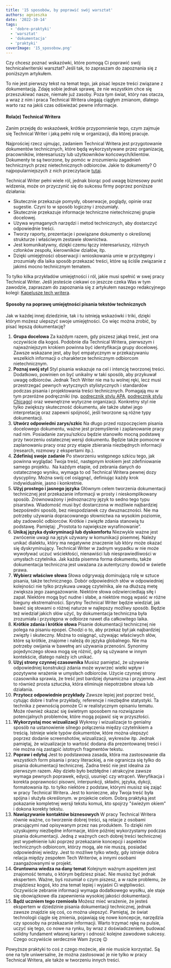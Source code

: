 ```yaml
---
title: '15 sposobów, by poprawić swój warsztat'
authors: agnieszka
date: '2022-10-14'
tags:
  - 'dobre-praktyki'
  - 'warsztat'
  - 'dokumentacja'
  - 'praktyki'
coverImage: '15_sposobow.png'
---
```


Czy chcesz poznać wskazówki, które pomogą Ci poprawić swój technicalwriterski
warsztat? Jeśli tak, to zapraszam do zapoznania się z poniższym artykułem.

<!--truncate-->

To nie jest pierwszy tekst na temat tego, jak pisać lepsze treści związane z
dokumentacją. Zdaję sobie jednak sprawę, że nie wszystkim chce się przeszukiwać
nasze, niemałe już zasoby. Poza tym świat, który nas otacza, a wraz z nim i
praca Technical Writera ulegają ciągłym zmianom, dlatego warto raz na jakiś czas
odświeżać pewne informacje.

#### Rola(e) Technical Writera

Zanim przejdę do wskazówek, krótkie przypomnienie tego, czym zajmuje się
Technical Writer i jaką pełni rolę w organizacji, dla której pracuje.

Najprościej rzecz ujmując, zadaniem Technical Writera jest przygotowanie
dokumentów technicznych, które będą wykorzystywane przez organizację,
pracowników, interesariuszy lub użytkowników końcowych/klientów. Dokumenty te są
tworzone, by pomóc w zrozumieniu zagadnień technicznych przez nietechnicznych
odbiorców. Jakie to dokumenty? O najpopularniejszych z nich przeczytacie
[tutaj](../co-pisza-tech-writerzy-zestawienie-popularnych-tresci-technicznych/index.md).

Technical Writer pełni wiele ról, jednak biorąc pod uwagę biznesowy punkt
widzenia, może on przyczynić się do sukcesu firmy poprzez poniższe działania:

- Skutecznie przekazuje pomysły, obserwacje, poglądy, opinie oraz sugestie.
  Czyni to w sposób logiczny i zrozumiały.
- Skutecznie przekazuje informacje techniczne nietechnicznej grupie docelowej.
- Używa wymaganych narzędzi i metod technicznych, aby dostarczyć odpowiednie
  treści.
- Tworzy raporty, prezentacje i powiązane dokumenty o określonej strukturze i
  właściwym zestawie słownictwa.
- Jest komunikatywny, dzięki czemu łączy interesariuszy, różnych członków
  zespołu, kierowników działów, itp.
- Dzięki umiejętności obserwacji i wnioskowania umie w przystępny i zrozumiały
  dla laika sposób przekazać treści, które są ściśle związanie z jakimś mocno
  technicznym tematem.

To tylko kilka przykładów umiejętności i ról, jakie musi spełnić w swej pracy
Technical Writer. Jeśli jesteście ciekawi co jeszcze czeka Was w tym zawodzie,
zapraszam do zapoznania się z artykułem naszego redakcyjnego kolegi:
[Kapelusze tech writera](../kapelusze-tech-writera/index.md).

#### Sposoby na poprawę umiejętności pisania tekstów technicznych

Jak w każdej innej dziedzinie, tak i tu istnieją wskazówki i triki, dzięki
którym możesz ulepszyć swoje umiejętności. Co więc można zrobić, by pisać lepszą
dokumentację?

1. **Grupa docelowa** Za każdym razem, gdy piszesz jakąś treść, jest ona
   oczywiście dla kogoś. Podobnie dla Technical Writera, pierwszym i
   najważniejszym krokiem powinna być identyfikacja grupy docelowej. Zawsze
   wskazane jest, aby być empatycznym w przekazywaniu wszelkich informacji o
   charakterze technicznym odbiorcom nietechnicznym.
2. **Poznaj swój styl** Styl pisania wskazuje na cel i intencję tworzonej
   treści. Dodatkowo, powinien on być unikalny w taki sposób, aby przykuwał
   uwagę odbiorców. Jednak Tech Writer nie ma tu wolnej ręki, lecz musi
   przestrzegać pewnych wytycznych stylistycznych i standardów podczas pisania i
   projektowania treści technicznych. Pomagają mu w tym przeróżne podręczniki
   (np. [podręcznik stylu APA](https://apastyle.apa.org/),
   [podręcznik stylu Chicago](https://www.chicagomanualofstyle.org/home.html))
   oraz wewnętrzne wytyczne organizacji. Konkretny styl nie tylko zwiększy
   skuteczność dokumentu, ale także ułatwi jego interpretację oraz zapewni
   spójność, jeśli tworzone są różne typy dokumentacji.
3. **Utwórz odpowiedni zarys/szkic** Na długo przed rozpoczęciem pisania
   docelowego dokumentu, ważne jest przemyślenie i zaplanowanie pracy nad nim.
   Posiadanie zarysu/szkicu będzie stanowiło mocną podstawę przy tworzeniu
   ostatecznej wersji dokumentu. Będzie także pomocne w zaplanowaniu pracy oraz
   przy etapie zbierania niezbędnych informacji (research, rozmowy z ekspertami
   itp.).
4. **Zdefiniuj swoje zadanie** Po stworzeniu wstępnego szkicu tego, jak powinna
   wyglądać Twoja treść, następnym krokiem jest zdefiniowanie samego projektu. 
   Na każdym etapie, od zebrania danych do ostatecznego wyniku, wymaga to od
   Technical Writera pewnej dozy dyscypliny. Można swój cel osiągnąć, definiując
   każdy krok indywidualnie, jasno i konkretnie.
5. **Użyj prostego i jasnego języka** Głównym celem tworzenia dokumentacji
   technicznej jest przekazanie informacji w prosty i nieskomplikowany sposób.
   Zrównoważony i jednoznaczny język to sedno tego typu pisarstwa. Wiadomość
   musi być dostarczona w możliwie najbardziej bezpośredni sposób, bez
   niespodzianek czy dwuznaczności. Nie ma potrzeby używania dopracowanego
   słownictwa na wysokim poziomie, aby zadowolić odbiorców. Krótkie i zwięzłe
   zdania stanowią tu podstawę. Pamiętaj: „Prostota to największe
   wyrafinowanie”.
6. **Unikaj języka dyskryminacji lub dyskomfortu** Niezwykle ważne jest
   zwrócenie uwagi na język używany w komunikacji pisemnej. Należy unikać
   dialektu, który ma negatywne znaczenie lub który może okazać się
   dyskryminujący. Technical Writer w żadnym wypadku w nie może wywoływać uczuć
   wściekłości, nienawiści lub niesprawiedliwości w umysłach czytelnika. Jak
   każda pisemna forma dokumentu, także dokumentacja techniczna jest uważana za
   autentyczny dowód w świetle prawa.
7. **Wybierz właściwe słowa** Słowa odgrywają dominującą rolę w sztuce pisania,
   także technicznego. Dobór odpowiednich słów w odpowiedniej kolejności nie
   tylko przykuwa uwagę czytelnika, ale na dłuższą metę zwiększa jego
   zaangażowanie. Niektóre słowa odzwierciedlają siłę i zapał. Niektóre mogą być
   nudne i słabe, a niektóre mogą wpaść w różne bieguny ekstremalności. Sprytny
   Technical Writer będzie wiedział, jak bawić się słowami o różnej naturze w
   najlepszy możliwy sposób. Będzie też wiedział jakich słów użyć, by
   dokumentacja techniczna była zrozumiała i przystępna w odbiorze nawet dla
   całkowitego laika.
8. **Krótkie zdania i krótkie słowa** Pisanie dokumentacji technicznej nie
   polega na pisaniu epopei. Chodzi o to, aby przekaz był jak najbardziej
   zwięzły i skuteczny. Można to osiągnąć, używając właściwych słów, które są
   krótkie, znajome i należą do języka globalnego. Nie ma potrzeby owijania w
   bawełnę ani używania przenośni. Synonimy pojedynczego słowa mogą się różnić,
   gdy są używane w innym kontekście, dlatego należy ich unikać.
9. **Użyj strony czynnej czasownika** Musisz pamiętać, że używanie odpowiedniej
   konstrukcji zdania może wywrzeć wielki wpływ i pozytywne wrażenie w umysłach
   odbiorców. Użycie czynnej strony czasownika sprawia, że ​​treść jest bardziej
   dynamiczna i przyjemna. Jest to również prosta sztuczka, która eliminuje
   niepotrzebne słowa lub działania.
10. **Przytocz odpowiednie przykłady** Zawsze lepiej jest poprzeć treść, cytując
    dobre i trafne przykłady, referencje i niezbędne statystyki. Ta technika z
    pewnością pomoże Ci w realistycznym opisaniu tematu. Może również okazać się
    świetnym sposobem na rozwiązanie potencjalnych problemów, które mogą pojawić
    się w przyszłości.
11. **Wykorzystaj moc wizualizacji** Wykresy i wizualizacje to genialny sposób
    na ustanowienie silnego połączenia między czytelnikiem a treścią. Istnieje
    wiele typów dokumentów, które można ulepszyć poprzez dodanie screenshotów,
    wizualizacji, wykresów itp. Jednak pamiętaj, że wizualizacje to wartość
    dodana dla prezentowanej treści i nie można nią zastąpić istotnych
    fragmentów tekstu.
12. **Popraw i edytuj** Jest to podstawowa zasada, która ma zastosowanie dla
    wszystkich form pisania i pracy literackiej, a nie ogranicza się tylko do
    pisania dokumentacji technicznej. Żadna treść nie jest idealna za pierwszym
    razem. Aby dzieło było bezbłędne i atrakcyjne zawsze wymaga pewnych
    poprawek, edycji, usunięć czy wtrąceń. Weryfikacja i korekta poprawności
    pisowni, interpunkcji, składni, języka, dykcji, formatowania itp. to tylko
    niektóre z podstaw, którymi musisz się zająć w pracy Technical Writera. Jest
    to konieczne, aby Twoja treść była spójna i służyła określonym. w projekcie
    celom. Dobrą praktyką jest pokazanie kompletnej wersji tekstu komuś, kto
    spojrzy "świeżym okiem" i dokona korekty tekstu.
13. **Nawiązywanie kontaktów biznesowych** W pracy Technical Writera równie
    ważne, co tworzenie dobrej treści, są relacje z osobami pracującymi nad
    opisywanym przez nas produktem. To dzięki nim uzyskujemy niezbędne
    informacje, które później wykorzystamy podczas pisania dokumentacji. Jedną z
    ważnych cech dobrej treści technicznej jest wypełnienie luki poprzez
    przekazanie koncepcji i aspektów technicznych odbiorcom, którzy mogą, ale
    nie muszą, posiadać odpowiedniej wiedzy. Jest to możliwe tylko wtedy, gdy
    istnieje dobra relacja między zespołem Tech Writerów, a innymi osobami
    zaangażowanymi w projekt.
14. **Gruntowna wiedza na dany temat** Kolejnym ważnym aspektem jest znajomość
    tematu, o którym będziesz pisać. Nie musisz być jednak ekspertem. Ważne, byś
    rozumiał o czym piszesz, a w razie problemu, że znajdziesz kogoś, kto zna
    temat lepiej i wyjaśni Ci wątpliwości. Oczywiście zebranie informacji wymaga
    dodatkowego wysiłku, ale staje się obowiązkowe dla zapewnienia wysokiej
    jakości dokumentacji.
15. **Bądź uczniem tego rzemiosła** Możesz mieć wrażenie, że jesteś ekspertem w
    dziedzinie pisania dokumentacji technicznej, jednak zawsze znajdzie się coś,
    co można ulepszyć. Pamiętaj, że świat technologii ciągle się zmienia,
    pojawiają się nowe koncepcje, narzędzia czy sposoby na przekazanie
    informacji. Warto trzymać rękę na pulsie, uczyć się tego, co nowe na rynku,
    by wraz z doświadczeniem, budować solidny fundament własnej kariery i
    odnosić kolejne zawodowe sukcesy. Czego oczywiście serdecznie Wam życzę 😉

Powyższe praktyki to coś z czego możecie, ale nie musicie korzystać. Są one na
tyle uniwersalne, że można zastosować je nie tylko w pracy Technical Writera,
ale także w tworzeniu innych treści.
